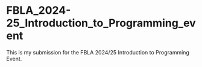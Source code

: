# FBLA_2024-25_Introduction_to_Programming_event
This is my submission for the FBLA 2024/25 Introduction to Programming Event.
